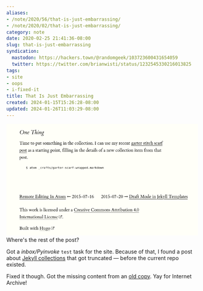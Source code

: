 ```yaml
---
aliases:
- /note/2020/56/that-is-just-embarrassing/
- /note/2020/02/that-is-just-embarrassing/
category: note
date: 2020-02-25 21:41:36-08:00
slug: that-is-just-embarrassing
syndication:
  mastodon: https://hackers.town/@randomgeek/103723600431654059
  twitter: https://twitter.com/brianwisti/status/1232545330216013825
tags:
- site
- oops
- i-fixed-it
title: That Is Just Embarrassing
created: 2024-01-15T15:26:28-08:00
updated: 2024-01-26T11:03:29-08:00
---
```


![attachments/img/2020/cover-2020-02-25.png](../../../attachments/img/2020/cover-2020-02-25.png)
Where's the rest of the post?

Got a *inbox/Pyinvoke* `test` task for the site. Because of that, I found a post about [Jekyll collections](../../2015/07/making-a-jekyll-collection.md) that got truncated — before the current repo existed.

Fixed it though. Got the missing content from an [old copy](https://web.archive.org/web/20160318224730/http://randomgeekery.org/post/2015/making-a-jekyll-collection). Yay for Internet Archive!
